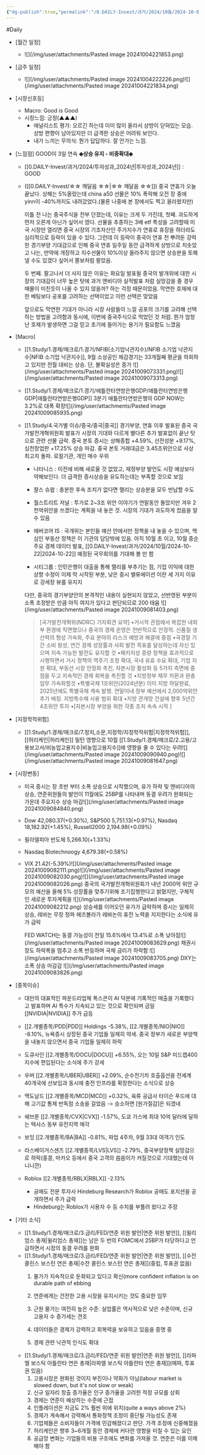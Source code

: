 ```yaml
---
{"dg-publish":true,"permalink":"/0.DAILY-Invest/과거/2024/10월/2024-10-09/","created":"2024-10-09T06:49:55.799+09:00","updated":"2025-06-03T20:08:43.675+09:00"}
---
```


#Daily 


- [월간 일정]
	- ![](/img/user/attachments/Pasted image 20241004221853.png)

- [금주 일정]
	- ![](/img/user/attachments/Pasted image 20241004222226.png)![](/img/user/attachments/Pasted image 20241004221834.png)


- [시장신호등]
	- Macro: Good is Good
	- 시장느낌: 긍정(▲▲▲)
		- 애널리스트 평가: 오르긴 하는데 이미 많이 올라서 상방이 닫혀있는 모습. 상방 편향이 남아있지만 더 급격한 상승은 어려워 보인다.
		- 내가 느끼는 무의식: 뭔가 답답하다. 잘 안가는 느낌.


- [느낌점]  GOOD이 3일 연속 **◈상승 유지 - 비중확대◈** 
	- [[0.DAILY-Invest/과거/2024/투자성과_2024년\|투자성과_2024년]] : GOOD
	- ([[0.DAILY-Invest/☆☆ 깨달음 ☆☆\|☆☆ 깨달음 ☆☆]]) 중국 연휴가 오늘 끝났다. 상해는 5%올랐는데 china a50 선물은 10% 폭락해 오전 장 중에 yinn이 -40%까지도 내려갔었다.(물론 나중에 본 장에서도 찍고 올라왔지만)
	  
	  이틀 전 나는 중국주식을 전부 던졌는데, 이유는 크게 두 가진데, 첫째. 과도하게 먼저 오른게 아닌가 싶어서 였다. 선물을 추종하는 3배 etf 특성을 고려할때 미국 시장만 열리면 중국 시장의 기초자산인 주가지수가 연휴로 휴장을 하더라도 심리적으로 등락이 있을 수 있다. 그런데 이 등락이 중국이 연휴 전 뿌려둔 강력한 경기부양 기대감으로 인해 중국 연휴 일주일 동안 급격하게 상방으로 치솟았고 나는, 만약에 개장하고 지수선물이 10%이상 올라주지 않으면 상승분을 토해낼 수도 있겠다 싶어서 쫄보처럼 팔았음. 
	  
	  두 번째. 팔고나서 더 사지 않은 이유는 화요일 발표될 중국의 발개위에 대한 시장의 기대감이 너무 높은 탓에 과거 엔비디아 실적발표 처럼 실망감을 줄 경우  매물이 미친듯이 나올 수 있지 않을까? 하는 걱정 때문이었음. 막연한 호재에 대한 베팅보다 공포를 고려하는 선택이었고 이런 선택은 맞았음
	  
	  앞으로도 막연한 기대가 아니라 시장 사람들이 느낄 공포의 크기를 고려해 선택하는 방법을 고려함과 동시에, 이번에 중국주식으로 먹었던 것 처럼. 뭔가 엄청난 호재가 발생하면 그걸 믿고 초기에 들어가는 용기가 필요함도 느꼈음



- [Macro]
	- [[1.Study/1.경제/매크로/1.경기/NFIB(소기업낙관지수)/NFIB 소기업 낙관지수\|NFIB 소기업 낙관지수]], 9월 소상공인 체감경기는 33개월째 평균을 하회하고 있지만 전월 대비는 상승. 단, 불확실성은 증가 ![](/img/user/attachments/Pasted image 20241009073331.png)![](/img/user/attachments/Pasted image 20241009073313.png)
	- [[1.Study/1.경제/매크로/1.경기/애틀란타연방은행GDP/애틀란타연방은행GDP\|애틀란타연방은행GDP]] 3분기 애틀란타연방은행의 GDP NOW는 3.2%로 대폭 확장![](/img/user/attachments/Pasted image 20241009085935.png)
	- [[1.Study/4.국가별 이슈/중국/중국\|중국]] 경기부양, 연휴 이후 발표된 중국 국가발전개혁위원회 발표가 시장의 기대와 다르게 별다른 추가 발표없이 끝난 탓으로 관련 선물 급락. 중국 본토 증시는 상해종합 +4.59%, 선전성분 +9.17%, 심천창업판 +17.25% 상승 마감. 중국 본토 거래대금은 3.45조위안으로 사상 최고치 돌파. 로컬기관, 개인 매수 우위
	  
		- 나타니스 : 이전에 비해 새로울 것 없었고, 재정부양 발언도 시장 예상보다 약해보인다. 더 급격한 증시상승을 유도하는데는 부족할 것으로 보임
		  
		- 챨스 슈왑 : 충분한 후속 조치가 없다면 랠리는 상승분을 모두 반납할 수도
		  
		- 월스트리트 저널 : 투가로 2~3조 위안 이야기가 연말동안 돌았지만 겨우 2천억위안을 쓰겠다는 계획을 내 놓은 것. 시장의 기대가 과도하게 컸음을 알 수 있음
		  
		- 에버코어 IS : 국개위는 본인들 예산 안에서만 정책을 내 놓을 수 있으며, 핵심인 부동산 정책은 이 기관의 담당밖에 있음. 아직 10월 초 이고, 10월 중순 주요 경제 데이터 발표, [[0.DAILY-Invest/과거/2024/10월/2024-10-22\|2024-10-22]] 예정된 국무회의를 기대해 볼 만 함
		  
		- 시티그룹 : 인민은행이 대출을 통해 랠리를 부추기는 점, 기업 이익에 대한 상향 수정이 이제 막 시작된 부분, 낮은 증시 밸류에이션 이란 세 가지 이유로 강세장 뷰를 유지지
	  
	  다만, 중국의 경기부양안의 본격적인 내용이 실현되지 않았고, 선반영된 부분이 소폭 조정받은 만큼 아직 여지가 있다고 판단되므로 200 태움
	   ![](/img/user/attachments/Pasted image 20241009081403.png)
	  >[국가발전개혁위(NDRC) 기자회견 요약] 
		•거시적 관점에서 복잡한 내외부 환경에 직면했으나 중국의 경제 운영은 전반적으로 안정적. 신품질 생산력의 형성 가속화, 주요 분야의 리스크 예방과 해결에 중점
		•국경절 기간 소비 왕성, 연간 경제 성장률과 사회 발전 목표를 달성하는데 자신 있으며 지속 가능한 발전도 유지할 것
		•패키지성 증량 정책을 효과적으로 시행하면서 거시 정책의 역주기 조정 확대, 국내 유효 수요 확대, 기업 지원 확대, 부동산 시장 안정화 촉진, 자본시장 활성화 등 5가지 측면에 중점을 두고 지속적인 경제 회복을 촉진할 것
		•지방정부 채무 차환과 완충 업무 가속화할것 
		•특별국채 1조위안(2024년분) 이미 지방 하달완료, 2025년에도 특별국채 계속 발행. 연말이내 정부 예산에서 2,000억위안 추가 배정. 지방특수채 사용 범위 확대
		•지방 관개망 건설에 향후 5년간 4조위안 투자 
		•[자본시장 부양을 위한 각종 조치 속속 시작 ]





- [지정학적위험]
	- [[1.Study/1.경제/매크로/7.정치,소문,지정학/지정학적위험\|지정학적위험]], [[허리케인\|허리케인]] 밀턴 영향으로 10월 [[1.Study/1.경제/매크로/2.고용/고용보고서/비농업고용지수\|비농업고용지수]]에 영향을 줄 수 있다는 우려![](/img/user/attachments/Pasted image 20241009090940.png)![](/img/user/attachments/Pasted image 20241009081647.png)




- [시장변동]
	- 미국 증시는 장 초반 부터 소폭 상승으로 시작했으며, 유가 하락 및 엔비디아의 상승, 연준위원들의 발언이 11월에도 25BP를 나타내며 동결 우려가 완화되는 가운데 주요지수 상승 마감![](/img/user/attachments/Pasted image 20241009084840.png)
	- Dow 42,080.37(+0.30%), S&P500 5,751.13(+0.97%), Nasdaq 18,182.92(+1.45%), Russell2000 2,194.98(+0.09%)
	- 필라델피아 반도체 5,266.10(+1.33%)
	- Nasdaq Biotechnoogy 4,679.38(+0.58%)
	- VIX 21.42(-5.39%)![](/img/user/attachments/Pasted image 20241009082111.png)![](/img/user/attachments/Pasted image 20241009082030.png)![](/img/user/attachments/Pasted image 20241009082026.png)
	  중국의 국가발전개혁위원회가 내년 2000억 위안 규모의 예산을 올해 5% 성장률을 맞추기위해 조기집행한다고 밝혔지만, 구체적인 새로운 투자계획을 
	  ![](/img/user/attachments/Pasted image 20241009082212.png)
	  상승세를 이어오던 유가가 급락하며 증시는 일제히 상승, 레바논 무장 정파 헤즈볼라가 레바논의 휴전 노력을 지지한다는 소식에 유가 급락
	  
	  FED WATCH는 동결 가능성이 전일 15.6%에서 13.4%로 소폭 낮아짐![](/img/user/attachments/Pasted image 20241009083629.png)
	  채권시장도 하락폭을 멈추고 소폭 반등하며 국채 금리가 하락함
	  ![](/img/user/attachments/Pasted image 20241009083705.png)
	  DXY는 소폭 상승 마감감
	  ![](/img/user/attachments/Pasted image 20241009083826.png)




- [종목이슈]
	- 대만의 대표적인 파운드리업체 폭스콘이 AI 덕분에 기록적인 매출을 기록했다고 발표하며 AI 특수가 지속되고 있는 것으로 확인되며 금일 [[NVIDIA\|NVIDIA]] 주가 급등
	  
	- [[2.개별종목/PDD\|PDD]] Holdings -5.38%,  [[2.개별종목/NIO\|NIO]] -8.10%, 뉴욕증시 상장된 중국 기업들 일제히 약세. 중국 정부가 새로운 부양책을 내놓지 않으면서 중국 기업들 일제히 하락
	  
	- 도큐사인 [[2.개별종목/DOCU\|DOCU]] +6.55%, 오는 10일 S&P 미드캡400지수에 편입된다는 소식에 주가 강세
	  
	- 우버 [[2.개별종목/UBER\|UBER]] +2.09%, 순수전기차 호출옵션을 전세계 40개국에 선보임과 동시에 충전 인프라를 확장한다는 소식으로 상승
	  
	- 맥도날드 [[2.개별종목/MCD\|MCD]] +0.32%, 육류 공급사 타이슨 푸드에 대해 고기값 통제 반독점 소송을 걸었음 -> 승소하면 [원가절감]은 되겠네
	  
	- 쉐브론 [[2.개별종목/CVX\|CVX]] -1.57%, 도쿄 가스에 최대 10억 달러에 달하는 텍사스 동부 유전지역 매각
	  
	- 보잉 [[2.개별종목/BA\|BA]] -0.81%, 파업 4주차, 9월 33대 여객기 인도
	  
	- 라스베이거스샌즈 [[2.개별종목/LVS\|LVS]] -2.79%, 중국부양정책 실망감으로 하락(홍콩, 마카오 등에서 중국 고객의 씀씀이가 커질것으로 기대했는데 아니니깐)
	  
	- Roblox [[2.개별종목/RBLX\|RBLX]] -2.13%
		- 공매도 전문 투자사 Hindeburg Research가 Roblox 공매도 포지션을 공개하면서 주가 급락
		- Hindeburg는 Roblox가 사용자 수 등 수치를 부풀려 왔다고 주장



- [기타 소식]
	- [[1.Study/1.경제/매크로/3.금리/FED/연준 위원 발언\|연준 위원 발언]], [[윌리엄스 총재\|윌리엄스 총재]]는 남은 두 번의 FOMC에서 25BP가 타당하다고 언급하면서 시장의 동결 우려를 완화
	- [[1.Study/1.경제/매크로/3.금리/FED/연준 위원 발언\|연준 위원 발언]], [[수잔 콜린스 보스턴 연은 총재\|수잔 콜린스 보스턴 연은 총재]](중립, 투표권 없음)
		1. 물가가 지속적으로 둔화되고 있다고 확신(more confident inflation is on durable path of ebbing
		
		2. 연준에게는 건전한 고용 시장을 유지시키는 것도 중요한 임무
		
		3. 근원 물가는 여전히 높은 수준. 실업률은 역사적으로 낮은 수준이며, 신규 고용자 수 증가세는 견조
		
		4. 데이터들은 경제가 강력하고 회복력을 보유하고 있음을 증명 중
		
		5. 경제 관련 낙관적 인식도 확대
	- [[1.Study/1.경제/매크로/3.금리/FED/연준 위원 발언\|연준 위원 발언]], [[라파엘 보스틱 아틀란타 연은 총재\|라파엘 보스틱 아틀란타 연은 총재]](매파, 투표권 있음)
		1. 고용시장은 완화된 것이지 부진이나 약화가 아님(labour market is slowed down, but it's not slow or weak)
		2. 신규 일자리 창출 증가율은 인구 증가율을 고려한 적정 규모를 상회
		3. 경제는 연준이 예상하는 수준에 근접
		4. 인플레이션은 지금도 2% 훨씬 위에 위치(quite a ways above 2%)
		5. 경제가 계속해서 강력해서 통화정책 조정이 중단될 가능성도 존재
		6. 기업체들은 소비자들이 가격에 민감해졌다고 판단. 가격 조정에 신중해졌음
		7. 허리케인은 향후 3~6개월 동안 경제에 커다란 영향을 미칠 수 있는 요인
		8. 공급망 변화는 기업들의 비용 구조에도 변화를 가져올 것. 연준은 이를 이해해야 함

